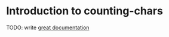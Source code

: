 # Introduction to counting-chars

TODO: write [great documentation](http://jacobian.org/writing/what-to-write/)

